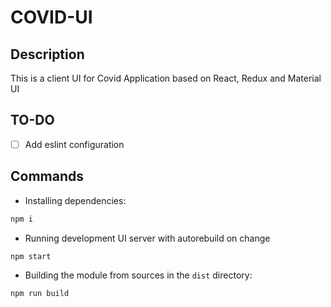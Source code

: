 # COVID-UI

## Description

This is a client UI for Covid Application based on React, Redux and Material UI

## TO-DO

- [ ] Add eslint configuration

## Commands

- Installing dependencies:

```bash
npm i
```

- Running development UI server with autorebuild on change

```bash
npm start
```

- Building the module from sources in the `dist` directory:

```bash
npm run build
```